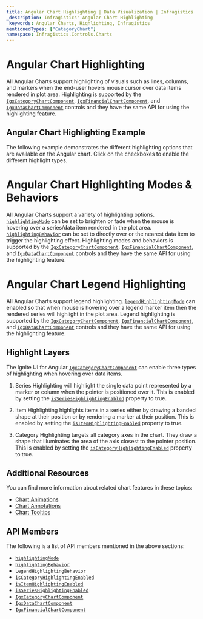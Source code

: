 ```yaml
---
title: Angular Chart Highlighting | Data Visualization | Infragistics
_description: Infragistics' Angular Chart Highlighting
_keywords: Angular Charts, Highlighting, Infragistics
mentionedTypes: ["CategoryChart"]
namespace: Infragistics.Controls.Charts
---
```


# Angular Chart Highlighting

All Angular Charts support highlighting of visuals such as lines, columns, and markers when the end-user hovers mouse cursor over data items rendered in plot area. Highlighting is supported by the [`IgxCategoryChartComponent`]({environment:dvApiBaseUrl}/products/ignite-ui-angular/api/docs/typescript/latest/classes/igxcategorychartcomponent.html), [`IgxFinancialChartComponent`]({environment:dvApiBaseUrl}/products/ignite-ui-angular/api/docs/typescript/latest/classes/igxfinancialchartcomponent.html), and [`IgxDataChartComponent`]({environment:dvApiBaseUrl}/products/ignite-ui-angular/api/docs/typescript/latest/classes/igxdatachartcomponent.html) controls and they have the same API for using the highlighting feature.

## Angular Chart Highlighting Example

The following example demonstrates the different highlighting options that are available on the Angular chart. Click on the checkboxes to enable the different highlight types.

<code-view style="height: 500px"
           data-demos-base-url="{environment:dvDemosBaseUrl}"
           iframe-src="{environment:dvDemosBaseUrl}/charts/category-chart-column-chart-with-highlighting"
           alt="Angular Highlighting Example"
           github-src="charts/category-chart/category-chart-column-chart-with-highlighting">
</code-view>

<div class="divider--half"></div>

# Angular Chart Highlighting Modes & Behaviors

All Angular Charts support a variety of highlighting options. [`highlightingMode`]({environment:dvApiBaseUrl}/products/ignite-ui-angular/api/docs/typescript/latest/classes/igxdomainchartcomponent.html#highlightingmode) can be set to brighten or fade when the mouse is hovering over a series/data item rendered in the plot area. [`highlightingBehavior`]({environment:dvApiBaseUrl}/products/ignite-ui-angular/api/docs/typescript/latest/classes/igxdomainchartcomponent.html#highlightingbehavior) can be set to directly over or the nearest data item to trigger the highlighting effect. Highlighting modes and behaviors is supported by the [`IgxCategoryChartComponent`]({environment:dvApiBaseUrl}/products/ignite-ui-angular/api/docs/typescript/latest/classes/igxcategorychartcomponent.html), [`IgxFinancialChartComponent`]({environment:dvApiBaseUrl}/products/ignite-ui-angular/api/docs/typescript/latest/classes/igxfinancialchartcomponent.html), and [`IgxDataChartComponent`]({environment:dvApiBaseUrl}/products/ignite-ui-angular/api/docs/typescript/latest/classes/igxdatachartcomponent.html) controls and they have the same API for using the highlighting feature.

# Angular Chart Legend Highlighting

All Angular Charts support legend highlighting. [`legendHighlightingMode`]({environment:dvApiBaseUrl}/products/ignite-ui-angular/api/docs/typescript/latest/classes/igxdomainchartcomponent.html#legendhighlightingmode) can enabled so that when mouse is hovering over a legend marker item then the rendered series will highlight in the plot area. Legend highlighting is supported by the [`IgxCategoryChartComponent`]({environment:dvApiBaseUrl}/products/ignite-ui-angular/api/docs/typescript/latest/classes/igxcategorychartcomponent.html), [`IgxFinancialChartComponent`]({environment:dvApiBaseUrl}/products/ignite-ui-angular/api/docs/typescript/latest/classes/igxfinancialchartcomponent.html), and [`IgxDataChartComponent`]({environment:dvApiBaseUrl}/products/ignite-ui-angular/api/docs/typescript/latest/classes/igxdatachartcomponent.html) controls and they have the same API for using the highlighting feature.

## Highlight Layers

The Ignite UI for Angular [`IgxCategoryChartComponent`]({environment:dvApiBaseUrl}/products/ignite-ui-angular/api/docs/typescript/latest/classes/igxcategorychartcomponent.html) can enable three types of highlighting when hovering over data items.

1.  Series Highlighting will highlight the single data point represented by a marker or column when the pointer is positioned over it. This is enabled by setting the [`isSeriesHighlightingEnabled`]({environment:dvApiBaseUrl}/products/ignite-ui-angular/api/docs/typescript/latest/classes/igxdomainchartcomponent.html#isserieshighlightingenabled) property to true.

2.  Item Highlighting highlights items in a series either by drawing a banded shape at their position or by rendering a marker at their position. This is enabled by setting the [`isItemHighlightingEnabled`]({environment:dvApiBaseUrl}/products/ignite-ui-angular/api/docs/typescript/latest/classes/igxcategorychartcomponent.html#isitemhighlightingenabled) property to true.

3.  Category Highlighting targets all category axes in the chart. They draw a shape that illuminates the area of the axis closest to the pointer position. This is enabled by setting the [`isCategoryHighlightingEnabled`]({environment:dvApiBaseUrl}/products/ignite-ui-angular/api/docs/typescript/latest/classes/igxcategorychartcomponent.html#iscategoryhighlightingenabled) property to true.

## Additional Resources

You can find more information about related chart features in these topics:

-   [Chart Animations](chart-animations.md)
-   [Chart Annotations](chart-annotations.md)
-   [Chart Tooltips](chart-tooltips.md)

## API Members

The following is a list of API members mentioned in the above sections:

-   [`highlightingMode`]({environment:dvApiBaseUrl}/products/ignite-ui-angular/api/docs/typescript/latest/classes/igxdomainchartcomponent.html#highlightingmode)
-   [`highlightingBehavior`]({environment:dvApiBaseUrl}/products/ignite-ui-angular/api/docs/typescript/latest/classes/igxdomainchartcomponent.html#highlightingbehavior)
-   `LegendHighlightingBehavior`
-   [`isCategoryHighlightingEnabled`]({environment:dvApiBaseUrl}/products/ignite-ui-angular/api/docs/typescript/latest/classes/igxcategorychartcomponent.html#iscategoryhighlightingenabled)
-   [`isItemHighlightingEnabled`]({environment:dvApiBaseUrl}/products/ignite-ui-angular/api/docs/typescript/latest/classes/igxcategorychartcomponent.html#isitemhighlightingenabled)
-   [`isSeriesHighlightingEnabled`]({environment:dvApiBaseUrl}/products/ignite-ui-angular/api/docs/typescript/latest/classes/igxdomainchartcomponent.html#isserieshighlightingenabled)
-   [`IgxCategoryChartComponent`]({environment:dvApiBaseUrl}/products/ignite-ui-angular/api/docs/typescript/latest/classes/igxcategorychartcomponent.html)
-   [`IgxDataChartComponent`]({environment:dvApiBaseUrl}/products/ignite-ui-angular/api/docs/typescript/latest/classes/igxdatachartcomponent.html)
-   [`IgxFinancialChartComponent`]({environment:dvApiBaseUrl}/products/ignite-ui-angular/api/docs/typescript/latest/classes/igxfinancialchartcomponent.html)
